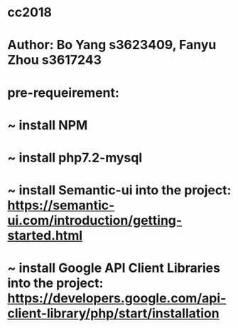 # cc2018
# Author: Bo Yang s3623409, Fanyu Zhou s3617243
# pre-requeirement:
  # ~ install NPM
  # ~ install php7.2-mysql
  # ~ install Semantic-ui into the project: https://semantic-ui.com/introduction/getting-started.html
  # ~ install Google API Client Libraries into the project: https://developers.google.com/api-client-library/php/start/installation
